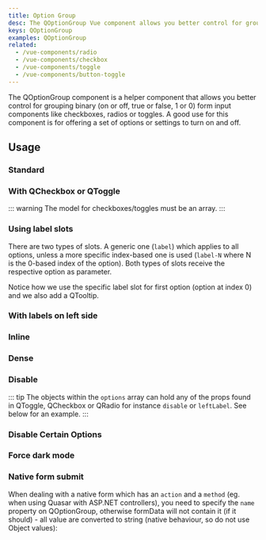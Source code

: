 ```yaml
---
title: Option Group
desc: The QOptionGroup Vue component allows you better control for grouping binary form input components like checkboxes, radios or toggles.
keys: QOptionGroup
examples: QOptionGroup
related:
  - /vue-components/radio
  - /vue-components/checkbox
  - /vue-components/toggle
  - /vue-components/button-toggle
---
```


The QOptionGroup component is a helper component that allows you better control for grouping binary (on or off, true or false, 1 or 0) form input components like checkboxes, radios or toggles. A good use for this component is for offering a set of options or settings to turn on and off.

<DocApi file="QOptionGroup" />

## Usage

### Standard

<DocExample title="Standard" file="Standard" />

### With QCheckbox or QToggle

<DocExample title="With checkboxes" file="Checkbox" />

::: warning
The model for checkboxes/toggles must be an array.
:::

<DocExample title="With toggles" file="Toggle" />

### Using label slots <q-badge label="v2.2+" />

There are two types of slots. A generic one (`label`) which applies to all options, unless a more specific index-based one is used (`label-N` where N is the 0-based index of the option). Both types of slots receive the respective option as parameter.

Notice how we use the specific label slot for first option (option at index 0) and we also add a QTooltip.

<DocExample title="Label slots" file="LabelSlots" />

### With labels on left side

<DocExample title="With option labels on the left side" file="Label" />

### Inline

<DocExample title="Inline" file="Inline" />

### Dense

<DocExample title="Dense and inline" file="DenseInline" />

### Disable

<DocExample title="Disabled" file="Disable" />

::: tip
The objects within the `options` array can hold any of the props found in QToggle, QCheckbox or QRadio for instance `disable` or `leftLabel`. See below for an example.
:::

### Disable Certain Options

<DocExample title="Disable Certain Options" file="DisableCertainOptions" />

### Force dark mode

<DocExample title="Force dark mode" file="Dark" />

### Native form submit

When dealing with a native form which has an `action` and a `method` (eg. when using Quasar with ASP.NET controllers), you need to specify the `name` property on QOptionGroup, otherwise formData will not contain it (if it should) - all value are converted to string (native behaviour, so do not use Object values):

<DocExample title="Native form" file="NativeForm" />

